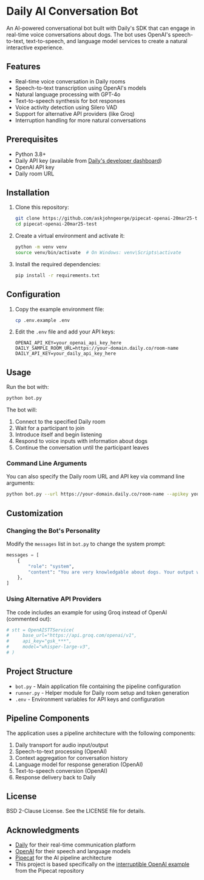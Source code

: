 # Daily AI Conversation Bot

An AI-powered conversational bot built with Daily's SDK that can engage in real-time voice conversations about dogs. The bot uses OpenAI's speech-to-text, text-to-speech, and language model services to create a natural interactive experience.

## Features

- Real-time voice conversation in Daily rooms
- Speech-to-text transcription using OpenAI's models
- Natural language processing with GPT-4o
- Text-to-speech synthesis for bot responses
- Voice activity detection using Silero VAD
- Support for alternative API providers (like Groq)
- Interruption handling for more natural conversations

## Prerequisites

- Python 3.8+
- Daily API key (available from [Daily's developer dashboard](https://dashboard.daily.co/developers))
- OpenAI API key
- Daily room URL

## Installation

1. Clone this repository:
   ```bash
   git clone https://github.com/askjohngeorge/pipecat-openai-20mar25-test.git
   cd pipecat-openai-20mar25-test
   ```

2. Create a virtual environment and activate it:
   ```bash
   python -m venv venv
   source venv/bin/activate  # On Windows: venv\Scripts\activate
   ```

3. Install the required dependencies:
   ```bash
   pip install -r requirements.txt
   ```

## Configuration

1. Copy the example environment file:
   ```bash
   cp .env.example .env
   ```

2. Edit the `.env` file and add your API keys:
   ```
   OPENAI_API_KEY=your_openai_api_key_here
   DAILY_SAMPLE_ROOM_URL=https://your-domain.daily.co/room-name
   DAILY_API_KEY=your_daily_api_key_here
   ```

## Usage

Run the bot with:

```bash
python bot.py
```

The bot will:
1. Connect to the specified Daily room
2. Wait for a participant to join
3. Introduce itself and begin listening
4. Respond to voice inputs with information about dogs
5. Continue the conversation until the participant leaves

### Command Line Arguments

You can also specify the Daily room URL and API key via command line arguments:

```bash
python bot.py --url https://your-domain.daily.co/room-name --apikey your_daily_api_key
```

## Customization

### Changing the Bot's Personality

Modify the `messages` list in `bot.py` to change the system prompt:

```python
messages = [
    {
        "role": "system",
        "content": "You are very knowledgable about dogs. Your output will be converted to audio so don't include special characters in your answers. Respond to what the user said in a creative and helpful way.",
    },
]
```

### Using Alternative API Providers

The code includes an example for using Groq instead of OpenAI (commented out):

```python
# stt = OpenAISTTService(
#     base_url="https://api.groq.com/openai/v1",
#     api_key="gsk_***",
#     model="whisper-large-v3",
# )
```

## Project Structure

- `bot.py` - Main application file containing the pipeline configuration
- `runner.py` - Helper module for Daily room setup and token generation
- `.env` - Environment variables for API keys and configuration

## Pipeline Components

The application uses a pipeline architecture with the following components:

1. Daily transport for audio input/output
2. Speech-to-text processing (OpenAI)
3. Context aggregation for conversation history
4. Language model for response generation (OpenAI)
5. Text-to-speech conversion (OpenAI)
6. Response delivery back to Daily

## License

BSD 2-Clause License. See the LICENSE file for details.

## Acknowledgments

- [Daily](https://daily.co) for their real-time communication platform
- [OpenAI](https://openai.com) for their speech and language models
- [Pipecat](https://github.com/pipecat-ai/pipecat) for the AI pipeline architecture
- This project is based specifically on the [interruptible OpenAI example](https://github.com/pipecat-ai/pipecat/blob/main/examples/foundational/07g-interruptible-openai.py) from the Pipecat repository